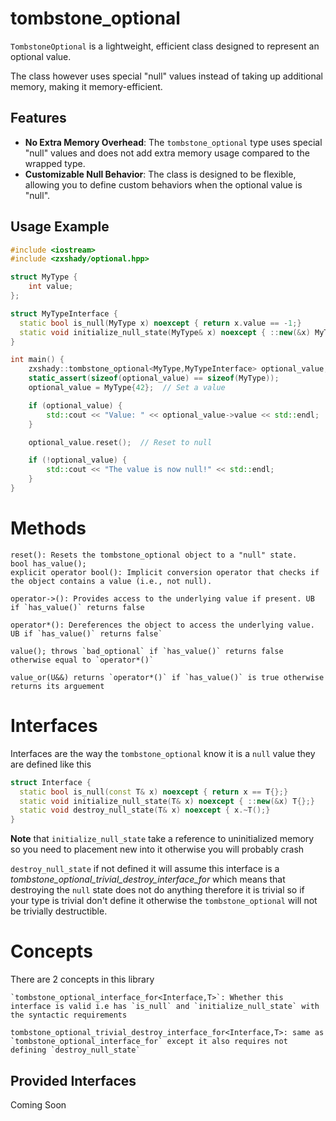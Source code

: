 # tombstone_optional

`TombstoneOptional` is a lightweight, efficient class designed to represent an optional value.

The class however uses special "null" values instead of taking up additional memory, making it memory-efficient.

## Features

- **No Extra Memory Overhead**: The `tombstone_optional` type uses special "null" values and does not add extra memory usage compared to the wrapped type.
- **Customizable Null Behavior**: The class is designed to be flexible, allowing you to define custom behaviors when the optional value is "null".

## Usage Example

```cpp
#include <iostream>
#include <zxshady/optional.hpp>

struct MyType {
    int value;
};

struct MyTypeInterface {
  static bool is_null(MyType x) noexcept { return x.value == -1;}
  static void initialize_null_state(MyType& x) noexcept { ::new(&x) MyType{-1};}
}

int main() {
    zxshady::tombstone_optional<MyType,MyTypeInterface> optional_value;
    static_assert(sizeof(optional_value) == sizeof(MyType));
    optional_value = MyType{42};  // Set a value

    if (optional_value) {
        std::cout << "Value: " << optional_value->value << std::endl;
    }

    optional_value.reset();  // Reset to null

    if (!optional_value) {
        std::cout << "The value is now null!" << std::endl;
    }
}
```

# Methods

    reset(): Resets the tombstone_optional object to a "null" state.
    bool has_value();
    explicit operator bool(): Implicit conversion operator that checks if the object contains a value (i.e., not null).

    operator->(): Provides access to the underlying value if present. UB if `has_value()` returns false

    operator*(): Dereferences the object to access the underlying value. UB if `has_value()` returns false`

    value(); throws `bad_optional` if `has_value()` returns false otherwise equal to `operator*()`

    value_or(U&&) returns `operator*()` if `has_value()` is true otherwise returns its arguement


# Interfaces

Interfaces are the way the `tombstone_optional` know it is a `null` value they are defined like this

```cpp
struct Interface {
  static bool is_null(const T& x) noexcept { return x == T{};}
  static void initialize_null_state(T& x) noexcept { ::new(&x) T{};}
  static void destroy_null_state(T& x) noexcept { x.~T();}
}
```

**Note** that `initialize_null_state` take a reference to uninitialized memory so you need to placement new into it otherwise you will probably crash

`destroy_null_state` if not defined it will assume this interface is a *tombstone_optional_trivial_destroy_interface_for*
which means that destroying the `null` state does not do anything therefore it is trivial so if your type is trivial don't define it otherwise the `tombstone_optional` will not be trivially destructible.

# Concepts

There are 2 concepts in this library

    `tombstone_optional_interface_for<Interface,T>`: Whether this interface is valid i.e has `is_null` and `initialize_null_state` with the syntactic requirements

    tombstone_optional_trivial_destroy_interface_for<Interface,T>: same as `tombstone_optional_interface_for` except it also requires not defining `destroy_null_state`


## Provided Interfaces
  Coming Soon

  